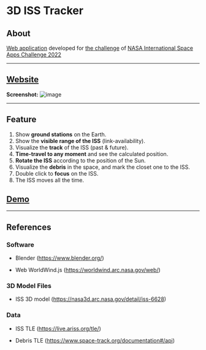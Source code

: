 # 3D ISS Tracker

## About
[Web application](https://dengrenhao.github.io/Nasa_Space_App/) developed for [the challenge](https://2022.spaceappschallenge.org/challenges/2022-challenges/track-the-iss/details) of [NASA International Space Apps Challenge 2022](https://www.spaceappschallenge.org)

---

## [Website](https://dengrenhao.github.io/Nasa_Space_App/)
**Screenshot:**
![image](https://user-images.githubusercontent.com/42902734/193443478-0cc72d48-802c-4e25-9c54-de51a01e2cf6.png)


---

## Feature
1. Show **ground stations** on the Earth.
2. Show the **visible range of the ISS** (link-availability).
3. Visualize the **track** of the ISS (past & future).
4. **Time-travel to any moment** and see the calculated position.
5. **Rotate the ISS** according to the position of the Sun.
6. Visualize the **debris** in the space, and mark the closet one to the ISS.
7. Double click to **focus** on the ISS.
8. The ISS moves all the time.

## [Demo](https://www.youtube.com/watch?v=16DeyFaHy3U)

---

## References
### Software

- Blender (https://www.blender.org/)

- Web WorldWind.js (https://worldwind.arc.nasa.gov/web/)

### 3D Model Files

- ISS 3D model (https://nasa3d.arc.nasa.gov/detail/iss-6628)

### Data

- ISS TLE (https://live.ariss.org/tle/)

- Debris TLE (https://www.space-track.org/documentation#/api)
